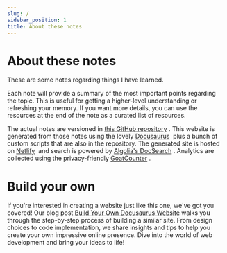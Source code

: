 ```yaml
---
slug: /
sidebar_position: 1
title: About these notes
---
```


# About these notes

These are some notes regarding things I have learned.

Each note will provide a summary of the most important points regarding the topic. This is useful for getting a higher-level understanding or refreshing your memory. If you want more details, you can use the resources at the end of the note as a curated list of resources.

The actual notes are versioned in [this GitHub repository](https://github.com/msavdert/docusaurus-melih) . This website is generated from those notes using the lovely [Docusaurus](https://docusaurus.io/)  plus a bunch of custom scripts that are also in the repository. The generated site is hosted on [Netlify](https://www.netlify.com/)  and search is powered by [Algolia's DocSearch](https://docsearch.algolia.com/) . Analytics are collected using the privacy-friendly [GoatCounter](https://www.goatcounter.com/) .

# Build your own

If you're interested in creating a website just like this one, we've got you covered! Our blog post [Build Your Own Docusaurus Website](../2023/09-28-build-your-own-website/index.md) walks you through the step-by-step process of building a similar site. From design choices to code implementation, we share insights and tips to help you create your own impressive online presence. Dive into the world of web development and bring your ideas to life!